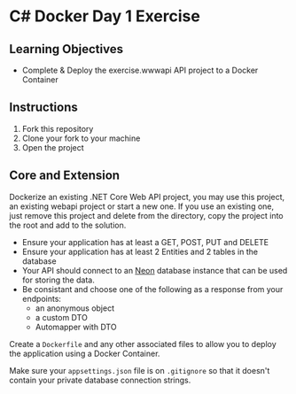 # C# Docker Day 1 Exercise

## Learning Objectives

- Complete & Deploy the exercise.wwwapi API project to a Docker Container

## Instructions

1. Fork this repository
2. Clone your fork to your machine
3. Open the project

## Core and Extension

Dockerize an existing .NET Core Web API project, you may use this project, an existing webapi project or start a new one. If you use an existing one, just remove this project and delete from the directory, copy the project into the root and add to the solution.
- Ensure your application has at least  a GET, POST, PUT and DELETE 
- Ensure your application has at least 2 Entities and 2 tables in the database
- Your API should connect to an [Neon](https://neon.tech) database instance that can be used for storing the data.
- Be consistant and choose one of the following as a response from your endpoints:
	- an anonymous object
	- a custom DTO
	- Automapper with DTO

Create a `Dockerfile` and any other associated files to allow you to deploy the application using a Docker Container.

Make sure your `appsettings.json` file is on `.gitignore` so that it doesn't contain your private database connection strings.

